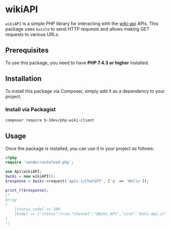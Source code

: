 # wikiAPI

`wikiAPI` is a simple PHP library for interacting with the [wiki-api](https://wiki-api.ir) APIs. This package uses `Guzzle` to send HTTP requests and allows making GET requests to various URLs.

## Prerequisites

To use this package, you need to have **PHP 7.4.3 or higher** installed.

## Installation

To install this package via Composer, simply add it as a dependency to your project.

### Install via Packagist

```bash
composer require b-3dev/php-wiki-client
```

## Usage

Once the package is installed, you can use it in your project as follows:

```php
<?php
require 'vendor/autoload.php';

use Api\wikiAPI;
$wiki = new wikiAPI();
$response = $wiki->request('apis-1/ChatGPT', ['q' => 'Hello']);

print_r($response);
/*
Array
(
    [status_code] => 200
    [body] => {"status":true,"channel":"@Wiki_API","site":"Wiki-Api.ir","developers":"@B3dev, @Dumacel","results":"Hello! How can I assist you today? 😊"}
)
*/
```
